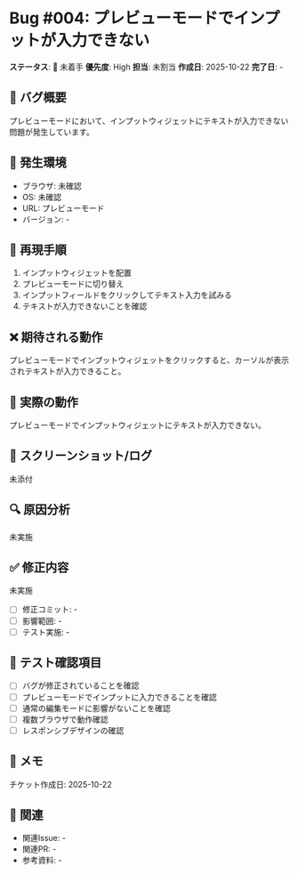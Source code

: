 # Bug #004: プレビューモードでインプットが入力できない

**ステータス**: 🔴 未着手
**優先度**: High
**担当**: 未割当
**作成日**: 2025-10-22
**完了日**: -

## 🐛 バグ概要

プレビューモードにおいて、インプットウィジェットにテキストが入力できない問題が発生しています。

## 📍 発生環境

- ブラウザ: 未確認
- OS: 未確認
- URL: プレビューモード
- バージョン: -

## 🔄 再現手順

1. インプットウィジェットを配置
2. プレビューモードに切り替え
3. インプットフィールドをクリックしてテキスト入力を試みる
4. テキストが入力できないことを確認

## ❌ 期待される動作

プレビューモードでインプットウィジェットをクリックすると、カーソルが表示されテキストが入力できること。

## 🚨 実際の動作

プレビューモードでインプットウィジェットにテキストが入力できない。

## 📸 スクリーンショット/ログ

未添付

## 🔍 原因分析

未実施

## ✅ 修正内容

未実施

- [ ] 修正コミット: -
- [ ] 影響範囲: -
- [ ] テスト実施: -

## 🧪 テスト確認項目

- [ ] バグが修正されていることを確認
- [ ] プレビューモードでインプットに入力できることを確認
- [ ] 通常の編集モードに影響がないことを確認
- [ ] 複数ブラウザで動作確認
- [ ] レスポンシブデザインの確認

## 📝 メモ

チケット作成日: 2025-10-22

## 🔗 関連

- 関連Issue: -
- 関連PR: -
- 参考資料: -
